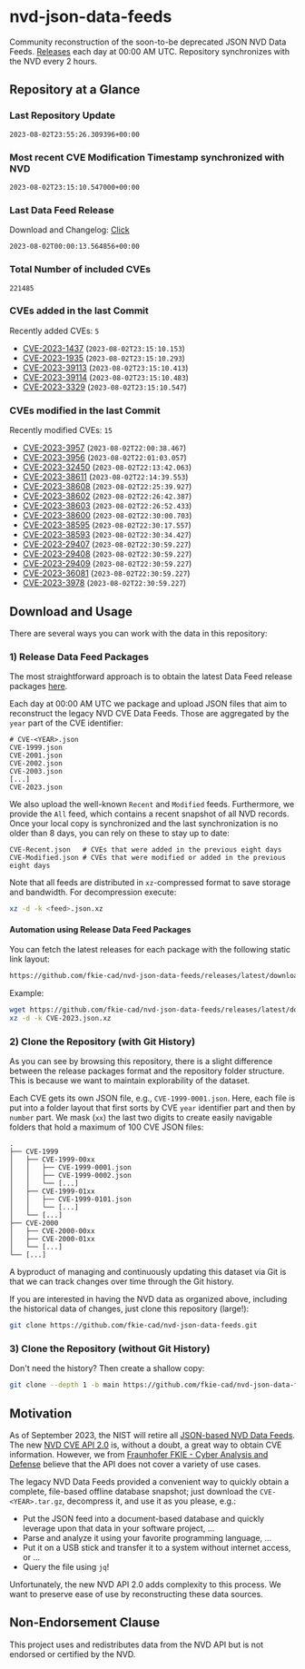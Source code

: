 # nvd-json-data-feeds

Community reconstruction of the soon-to-be deprecated JSON NVD Data Feeds. 
[Releases](https://github.com/fkie-cad/nvd-json-data-feeds/releases/latest) each day at 00:00 AM UTC.
Repository synchronizes with the NVD every 2 hours.

## Repository at a Glance

### Last Repository Update

```plain
2023-08-02T23:55:26.309396+00:00
```

### Most recent CVE Modification Timestamp synchronized with NVD

```plain
2023-08-02T23:15:10.547000+00:00
```

### Last Data Feed Release

Download and Changelog: [Click](https://github.com/fkie-cad/nvd-json-data-feeds/releases/latest)

```plain
2023-08-02T00:00:13.564856+00:00
```

### Total Number of included CVEs

```plain
221485
```

### CVEs added in the last Commit

Recently added CVEs: `5`

* [CVE-2023-1437](CVE-2023/CVE-2023-14xx/CVE-2023-1437.json) (`2023-08-02T23:15:10.153`)
* [CVE-2023-1935](CVE-2023/CVE-2023-19xx/CVE-2023-1935.json) (`2023-08-02T23:15:10.293`)
* [CVE-2023-39113](CVE-2023/CVE-2023-391xx/CVE-2023-39113.json) (`2023-08-02T23:15:10.413`)
* [CVE-2023-39114](CVE-2023/CVE-2023-391xx/CVE-2023-39114.json) (`2023-08-02T23:15:10.483`)
* [CVE-2023-3329](CVE-2023/CVE-2023-33xx/CVE-2023-3329.json) (`2023-08-02T23:15:10.547`)


### CVEs modified in the last Commit

Recently modified CVEs: `15`

* [CVE-2023-3957](CVE-2023/CVE-2023-39xx/CVE-2023-3957.json) (`2023-08-02T22:00:38.467`)
* [CVE-2023-3956](CVE-2023/CVE-2023-39xx/CVE-2023-3956.json) (`2023-08-02T22:01:03.057`)
* [CVE-2023-32450](CVE-2023/CVE-2023-324xx/CVE-2023-32450.json) (`2023-08-02T22:13:42.063`)
* [CVE-2023-38611](CVE-2023/CVE-2023-386xx/CVE-2023-38611.json) (`2023-08-02T22:14:39.553`)
* [CVE-2023-38608](CVE-2023/CVE-2023-386xx/CVE-2023-38608.json) (`2023-08-02T22:25:39.927`)
* [CVE-2023-38602](CVE-2023/CVE-2023-386xx/CVE-2023-38602.json) (`2023-08-02T22:26:42.387`)
* [CVE-2023-38603](CVE-2023/CVE-2023-386xx/CVE-2023-38603.json) (`2023-08-02T22:26:52.433`)
* [CVE-2023-38600](CVE-2023/CVE-2023-386xx/CVE-2023-38600.json) (`2023-08-02T22:30:00.703`)
* [CVE-2023-38595](CVE-2023/CVE-2023-385xx/CVE-2023-38595.json) (`2023-08-02T22:30:17.557`)
* [CVE-2023-38593](CVE-2023/CVE-2023-385xx/CVE-2023-38593.json) (`2023-08-02T22:30:34.427`)
* [CVE-2023-29407](CVE-2023/CVE-2023-294xx/CVE-2023-29407.json) (`2023-08-02T22:30:59.227`)
* [CVE-2023-29408](CVE-2023/CVE-2023-294xx/CVE-2023-29408.json) (`2023-08-02T22:30:59.227`)
* [CVE-2023-29409](CVE-2023/CVE-2023-294xx/CVE-2023-29409.json) (`2023-08-02T22:30:59.227`)
* [CVE-2023-36081](CVE-2023/CVE-2023-360xx/CVE-2023-36081.json) (`2023-08-02T22:30:59.227`)
* [CVE-2023-3978](CVE-2023/CVE-2023-39xx/CVE-2023-3978.json) (`2023-08-02T22:30:59.227`)


## Download and Usage

There are several ways you can work with the data in this repository:

### 1) Release Data Feed Packages

The most straightforward approach is to obtain the latest Data Feed release packages [here](https://github.com/fkie-cad/nvd-json-data-feeds/releases/latest).

Each day at 00:00 AM UTC we package and upload JSON files that aim to reconstruct the legacy NVD CVE Data Feeds.
Those are aggregated by the `year` part of the CVE identifier:

```
# CVE-<YEAR>.json
CVE-1999.json
CVE-2001.json
CVE-2002.json
CVE-2003.json
[...]
CVE-2023.json
```

We also upload the well-known `Recent` and `Modified` feeds.
Furthermore, we provide the `All` feed, which contains a recent snapshot of all NVD records.
Once your local copy is synchronized and the last synchronization is no older than 8 days, you can rely on these to stay up to date:

```plain
CVE-Recent.json   # CVEs that were added in the previous eight days
CVE-Modified.json # CVEs that were modified or added in the previous eight days
```

Note that all feeds are distributed in `xz`-compressed format to save storage and bandwidth.
For decompression execute:

```sh
xz -d -k <feed>.json.xz
```


#### Automation using Release Data Feed Packages

You can fetch the latest releases for each package with the following static link layout:

```sh
https://github.com/fkie-cad/nvd-json-data-feeds/releases/latest/download/CVE-<YEAR>.json.xz
```

Example:

```sh
wget https://github.com/fkie-cad/nvd-json-data-feeds/releases/latest/download/CVE-2023.json.xz
xz -d -k CVE-2023.json.xz
```

### 2) Clone the Repository (with Git History)

As you can see by browsing this repository, there is a slight difference between the release packages format and the repository folder structure.
This is because we want to maintain explorability of the dataset.

Each CVE gets its own JSON file, e.g., `CVE-1999-0001.json`.
Here, each file is put into a folder layout that first sorts by CVE `year` identifier part and then by `number` part.
We mask (`xx`) the last two digits to create easily navigable folders that hold a maximum of 100 CVE JSON files:

```plain
.
├── CVE-1999
│   ├── CVE-1999-00xx
│   │   ├── CVE-1999-0001.json
│   │   ├── CVE-1999-0002.json
│   │   └── [...]
│   ├── CVE-1999-01xx
│   │   ├── CVE-1999-0101.json
│   │   └── [...]
│   └── [...]
├── CVE-2000
│   ├── CVE-2000-00xx
│   ├── CVE-2000-01xx
│   └── [...]
└── [...]
```

A byproduct of managing and continuously updating this dataset via Git is that we can track changes over time through the Git history.

If you are interested in having the NVD data as organized above, including the historical data of changes, just clone this repository (large!):

```sh
git clone https://github.com/fkie-cad/nvd-json-data-feeds.git
```

### 3) Clone the Repository (without Git History)

Don't need the history? Then create a shallow copy:

```sh
git clone --depth 1 -b main https://github.com/fkie-cad/nvd-json-data-feeds.git
```

## Motivation

As of September 2023, the NIST will retire all [JSON-based NVD Data Feeds](https://nvd.nist.gov/vuln/data-feeds#divRetirementBanner-1).
The new [NVD CVE API 2.0](https://nvd.nist.gov/developers/vulnerabilities) is, without a doubt, a great way to obtain CVE information.
However, we from [Fraunhofer FKIE - Cyber Analysis and Defense](https://www.fkie.fraunhofer.de/en/departments/cad.html) believe that the API does not cover a variety of use cases.

The legacy NVD Data Feeds provided a convenient way to quickly obtain a complete, file-based offline database snapshot; just download the `CVE-<YEAR>.tar.gz`, decompress it, and use it as you please, e.g.:

* Put the JSON feed into a document-based database and quickly leverage upon that data in your software project, ...
* Parse and analyze it using your favorite programming language, ...
* Put it on a USB stick and transfer it to a system without internet access, or ...
* Query the file using `jq`!

Unfortunately, the new NVD API 2.0 adds complexity to this process.
We want to preserve ease of use by reconstructing these data sources.

## Non-Endorsement Clause

This project uses and redistributes data from the NVD API but is not endorsed or certified by the NVD.